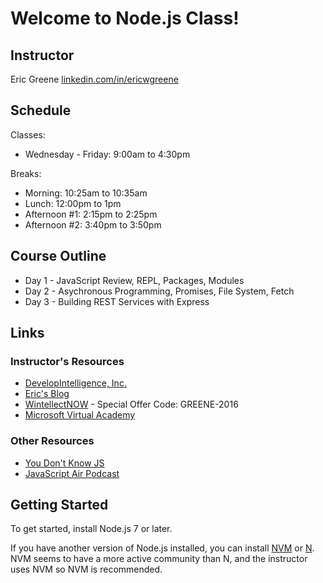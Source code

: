 # Welcome to Node.js Class!

## Instructor

Eric Greene [linkedin.com/in/ericwgreene](linkedin.com/in/ericwgreene)

## Schedule

Classes:

- Wednesday - Friday: 9:00am to 4:30pm

Breaks:

- Morning: 10:25am to 10:35am
- Lunch: 12:00pm to 1pm
- Afternoon #1: 2:15pm to 2:25pm
- Afternoon #2: 3:40pm to 3:50pm

## Course Outline

- Day 1 - JavaScript Review, REPL, Packages, Modules
- Day 2 - Asychronous Programming, Promises, File System, Fetch
- Day 3 - Building REST Services with Express

## Links

### Instructor's Resources

- [DevelopIntelligence, Inc.](http://www.developintelligence.com/)
- [Eric's Blog](http://t4d.io/)
- [WintellectNOW](https://www.wintellectnow.com/Home/Instructor?instructorId=EricGreene) - Special Offer Code: GREENE-2016
- [Microsoft Virtual Academy](https://mva.microsoft.com/search/SearchResults.aspx#!q=Eric%20Greene&lang=1033)

### Other Resources

- [You Don't Know JS](https://github.com/getify/You-Dont-Know-JS)
- [JavaScript Air Podcast](http://javascriptair.podbean.com/)

## Getting Started

To get started, install Node.js 7 or later.

If you have another version of Node.js installed, you can install [NVM](https://github.com/creationix/nvm) or [N](https://github.com/tj/n). NVM seems to have a more active community than N, and the instructor uses NVM so NVM is recommended.